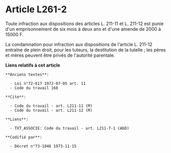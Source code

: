 # Article L261-2

Toute infraction aux dispositions des articles L. 211-11 et L. 211-12 est punie d'un emprisonnement de six mois à deux ans et
d'une amende de 2000 à 15000 F.

La condamnation pour infraction aux dispositions de l'article L. 211-12 entraîne de plein droit, pour les tuteurs, la
destitution de la tutelle ; les pères et mères peuvent être privés de l'autorité parentale.

**Liens relatifs à cet article**

	**Anciens textes**:

	  - Loi n°72-617 1972-07-05 art. 11
	  - Code du travail 168

	**Cite**:

	  - Code du travail - art. L211-11 (M)
	  - Code du travail - art. L211-12 (M)

	**Liens**:

	  - TXT_ASSOCIE: Code du travail - art. L211-7-1 (AbD)

	**Codifié par**:

	  - Décret n°73-1046 1973-11-15
